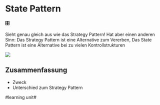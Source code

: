 # State Pattern
🎛️

Sieht genau gleich aus wie das Strategy Pattern! Hat aber einen anderen Sinn: Das Strategy Pattern ist eine Alternative zum Vererben, Das State Pattern ist eine Alternative bei zu vielen Kontrollstrukturen

![][image-1]

## Zusammenfassung
- Zweck
- Unterschied zum Strategy Pattern

[image-1]:	assets/DraggedImage.png

#learning unit#